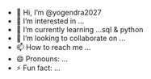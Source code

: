 - 👋 Hi, I’m @yogendra2027
- 👀 I’m interested in ...
- 🌱 I’m currently learning ...sql & python 
- 💞️ I’m looking to collaborate on ... 
- 📫 How to reach me ...
- 😄 Pronouns: ...
- ⚡ Fun fact: ...

<!---
yogendra2027/yogendra2027 is a ✨ special ✨ repository because its `README.md` (this file) appears on your GitHub profile.
You can click the Preview link to take a look at your changes.
--->
